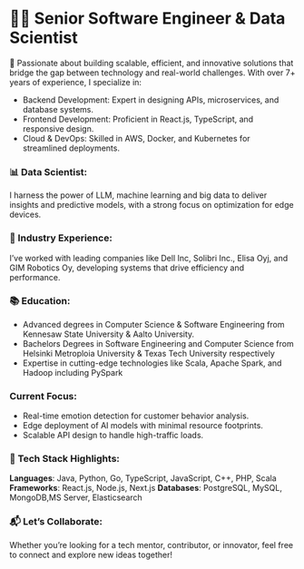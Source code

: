 # 👨‍💻 Senior Software Engineer & Data Scientist


🚀 Passionate about building scalable, efficient, and innovative solutions that bridge the gap between technology and real-world challenges. With over 7+ years of experience, I specialize in:
- Backend Development: Expert in designing APIs, microservices, and database systems.
- Frontend Development: Proficient in React.js, TypeScript, and responsive design.
- Cloud & DevOps: Skilled in AWS, Docker, and Kubernetes for streamlined deployments.

### 📊 Data Scientist:
I harness the power of LLM, machine learning and big data to deliver insights and predictive models, with a strong focus on optimization for edge devices.

### 💼 Industry Experience:
I’ve worked with leading companies like Dell Inc, Solibri Inc., Elisa Oyj, and GIM Robotics Oy, developing systems that drive efficiency and performance.

### 📚 Education:
- Advanced degrees in Computer Science & Software Engineering from Kennesaw State University & Aalto University.
- Bachelors Degrees in Software Engineering and Computer Science from Helsinki Metroploia University & Texas Tech University respectively
- Expertise in cutting-edge technologies like Scala, Apache Spark, and Hadoop including PySpark

### Current Focus:
- Real-time emotion detection for customer behavior analysis.
- Edge deployment of AI models with minimal resource footprints.
- Scalable API design to handle high-traffic loads.

### 🌟 Tech Stack Highlights:
**Languages**: Java, Python, Go, TypeScript, JavaScript, C++, PHP, Scala
**Frameworks**: React.js, Node.js, Next.js
**Databases**: PostgreSQL, MySQL, MongoDB,MS Server, Elasticsearch

### 📬 Let’s Collaborate:
Whether you’re looking for a tech mentor, contributor, or innovator, feel free to connect and explore new ideas together!
